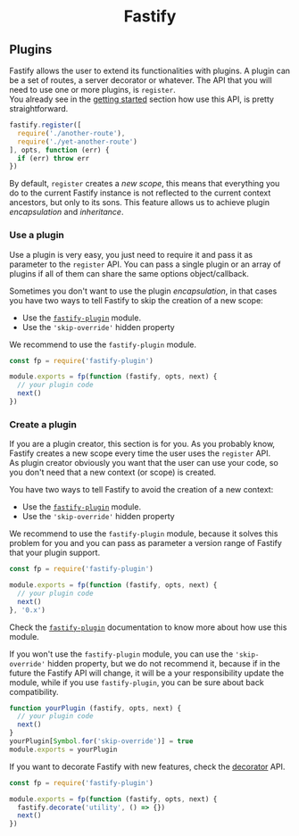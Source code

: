 <h1 align="center">Fastify</h1>

## Plugins
Fastify allows the user to extend its functionalities with plugins.
A plugin can be a set of routes, a server decorator or whatever. The API that you will need to use one or more plugins, is `register`.  
You already see in the [getting started](https://github.com/fastify/fastify/blob/master/docs/Getting-Started.md#register) section how use this API, is pretty straightforward.
```js
fastify.register([
  require('./another-route'),
  require('./yet-another-route')
], opts, function (err) {
  if (err) throw err
})
```

By default, `register` creates a *new scope*, this means that everything you do to the current Fastify instance is not reflected to the current context ancestors, but only to its sons. This feature allows us to achieve plugin *encapsulation* and *inheritance*.


### Use a plugin
Use a plugin is very easy, you just need to require it and pass it as parameter to the `register` API.
You can pass a single plugin or an array of plugins if all of them can share the same options object/callback.

Sometimes you don't want to use the plugin *encapsulation*, in that cases you have two ways to tell Fastify to skip the creation of a new scope:
- Use the [`fastify-plugin`](https://github.com/fastify/fastify-plugin) module.
- Use the `'skip-override'` hidden property

We recommend to use the `fastify-plugin` module.
```js
const fp = require('fastify-plugin')

module.exports = fp(function (fastify, opts, next) {
  // your plugin code
  next()
})
```

### Create a plugin
If you are a plugin creator, this section is for you.
As you probably know, Fastify creates a new scope every time the user uses the `register` API.   
As plugin creator obviously you want that the user can use your code, so you don't need that a new context (or scope) is created.

You have two ways to tell Fastify to avoid the creation of a new context:
- Use the [`fastify-plugin`](https://github.com/fastify/fastify-plugin) module.
- Use the `'skip-override'` hidden property

We recommend to use the `fastify-plugin` module, because it solves this problem for you and you can pass as parameter a version range of Fastify that your plugin support.
```js
const fp = require('fastify-plugin')

module.exports = fp(function (fastify, opts, next) {
  // your plugin code
  next()
}, '0.x')
```
Check the [`fastify-plugin`](https://github.com/fastify/fastify-plugin) documentation to know more about how use this module.

If you won't use the `fastify-plugin` module, you can use the `'skip-override'` hidden property, but we do not recommend it, because if in the future the Fastify API will change, it will be a your responsibility update the module, while if you use `fastify-plugin`, you can be sure about back compatibility.
```js
function yourPlugin (fastify, opts, next) {
  // your plugin code
  next()
}
yourPlugin[Symbol.for('skip-override')] = true
module.exports = yourPlugin
```

If you want to decorate Fastify with new features, check the [decorator](https://github.com/fastify/fastify/blob/master/docs/Decorators.md) API.
```js
const fp = require('fastify-plugin')

module.exports = fp(function (fastify, opts, next) {
  fastify.decorate('utility', () => {})
  next()
})
```
